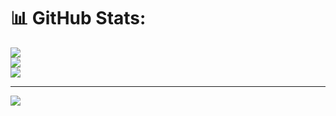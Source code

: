 # 📊 GitHub Stats:
![](https://github-readme-stats.vercel.app/api?username=shivamkhatter&theme=dark&hide_border=false&include_all_commits=false&count_private=false)<br/>
![](https://github-readme-streak-stats.herokuapp.com/?user=shivamkhatter&theme=dark&hide_border=false)<br/>
![](https://github-readme-stats.vercel.app/api/top-langs/?username=shivamkhatter&theme=dark&hide_border=false&include_all_commits=false&count_private=false&layout=compact)

---
[![](https://visitcount.itsvg.in/api?id=shivamkhatter&icon=0&color=0)](https://visitcount.itsvg.in)

<!-- Proudly created with GPRM ( https://gprm.itsvg.in ) -->
